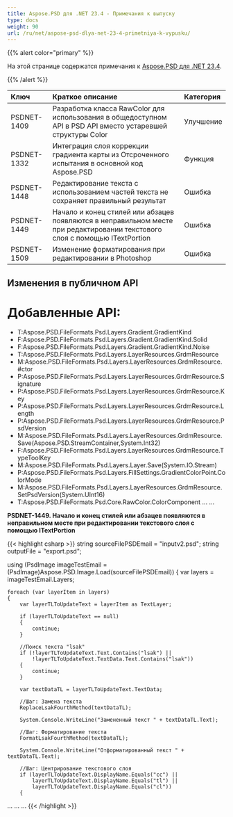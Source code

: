 ```yaml
---
title: Aspose.PSD для .NET 23.4 - Примечания к выпуску
type: docs
weight: 90
url: /ru/net/aspose-psd-dlya-net-23-4-primetniya-k-vypusku/
---
```


{{% alert color="primary" %}}

На этой странице содержатся примечания к [Aspose.PSD для .NET 23.4](https://www.nuget.org/packages/Aspose.PSD/).

{{% /alert %}}

|**Ключ**|**Краткое описание**|**Категория**|
| :- | :- | :- |
|PSDNET-1409|Разработка класса RawColor для использования в общедоступном API в PSD API вместо устаревшей структуры Color|Улучшение|
|PSDNET-1332|Интеграция слоя коррекции градиента карты из Отсроченного испытания в основной код Aspose.PSD|Функция|
|PSDNET-1448|Редактирование текста с использованием частей текста не сохраняет правильный результат|Ошибка|
|PSDNET-1449|Начало и конец стилей или абзацев появляются в неправильном месте при редактировании текстового слоя с помощью ITextPortion|Ошибка|
|PSDNET-1509|Изменение форматирования при редактировании в Photoshop|Ошибка|

## **Изменения в публичном API**
# **Добавленные API:**
- T:Aspose.PSD.FileFormats.Psd.Layers.Gradient.GradientKind
- F:Aspose.PSD.FileFormats.Psd.Layers.Gradient.GradientKind.Solid
- F:Aspose.PSD.FileFormats.Psd.Layers.Gradient.GradientKind.Noise
- T:Aspose.PSD.FileFormats.Psd.Layers.LayerResources.GrdmResource
- M:Aspose.PSD.FileFormats.Psd.Layers.LayerResources.GrdmResource.#ctor
- P:Aspose.PSD.FileFormats.Psd.Layers.LayerResources.GrdmResource.Signature
- P:Aspose.PSD.FileFormats.Psd.Layers.LayerResources.GrdmResource.Key
- P:Aspose.PSD.FileFormats.Psd.Layers.LayerResources.GrdmResource.Length
- P:Aspose.PSD.FileFormats.Psd.Layers.LayerResources.GrdmResource.PsdVersion
- M:Aspose.PSD.FileFormats.Psd.Layers.LayerResources.GrdmResource.Save(Aspose.PSD.StreamContainer,System.Int32)
- F:Aspose.PSD.FileFormats.Psd.Layers.LayerResources.GrdmResource.TypeToolKey
- M:Aspose.PSD.FileFormats.Psd.Layers.Layer.Save(System.IO.Stream)
- P:Aspose.PSD.FileFormats.Psd.Layers.FillSettings.GradientColorPoint.ColorMode
- M:Aspose.PSD.FileFormats.Psd.Layers.LayerResources.GrdmResource.SetPsdVersion(System.UInt16)
- T:Aspose.PSD.FileFormats.Psd.Core.RawColor.ColorComponent
...
...

**PSDNET-1449. Начало и конец стилей или абзацев появляются в неправильном месте при редактировании текстового слоя с помощью ITextPortion**

{{< highlight csharp >}}
string sourceFilePSDEmail = "inputv2.psd";
string outputFile = "export.psd";

using (PsdImage imageTestEmail = (PsdImage)Aspose.PSD.Image.Load(sourceFilePSDEmail))
{
    var layers = imageTestEmail.Layers;

    foreach (var layerItem in layers)
    {
        var layerTLToUpdateText = layerItem as TextLayer;

        if (layerTLToUpdateText == null)
        {
            continue;
        }

        //Поиск текста "lsak"
        if (!layerTLToUpdateText.Text.Contains("lsak") ||
            !layerTLToUpdateText.TextData.Text.Contains("lsak"))
        {
            continue;
        }

        var textDataTL = layerTLToUpdateText.TextData;

        //Шаг: Замена текста
        ReplaceLsakFourthMethod(textDataTL);

        System.Console.WriteLine("Замененный текст " + textDataTL.Text);

        //Шаг: Форматирование текста
        FormatLsakFourthMethod(textDataTL);

        System.Console.WriteLine("Отформатированный текст " + textDataTL.Text);

        //Шаг: Центрирование текстового слоя
        if (layerTLToUpdateText.DisplayName.Equals("cc") ||
            layerTLToUpdateText.DisplayName.Equals("tl") ||
            layerTLToUpdateText.DisplayName.Equals("cl"))
        {
...
...
...
{{< /highlight >}}